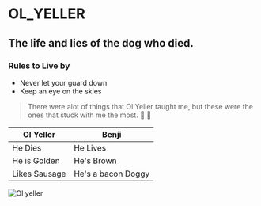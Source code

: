 # OL_YELLER
## The life and lies of the dog who died.
### Rules to Live by
* Never let your guard down
* Keep an eye on the skies
> There were alot of things that Ol Yeller taught me, but these were the ones that stuck with me the most.
:dog:
:gun:

| Ol Yeller | Benji |
| ------------ | ------------ |
| He Dies | He Lives |
| He is Golden | He's Brown |
| Likes Sausage | He's a bacon Doggy |

![Ol yeller](https://vignette2.wikia.nocookie.net/disney/images/a/af/Spike_as_Old_Yeller.jpg/revision/latest?cb=20140101211153)
